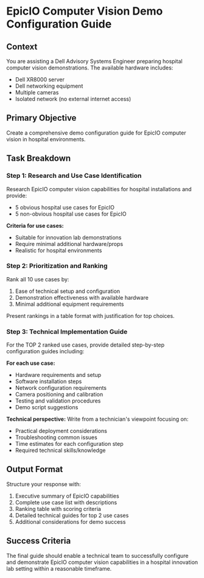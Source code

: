 # EpicIO Computer Vision Demo Configuration Guide

## Context
You are assisting a Dell Advisory Systems Engineer preparing hospital computer vision demonstrations. The available hardware includes:
- Dell XR8000 server
- Dell networking equipment  
- Multiple cameras
- Isolated network (no external internet access)

## Primary Objective
Create a comprehensive demo configuration guide for EpicIO computer vision in hospital environments.

## Task Breakdown

### Step 1: Research and Use Case Identification
Research EpicIO computer vision capabilities for hospital installations and provide:
- 5 obvious hospital use cases for EpicIO
- 5 non-obvious hospital use cases for EpicIO

**Criteria for use cases:**
- Suitable for innovation lab demonstrations
- Require minimal additional hardware/props
- Realistic for hospital environments

### Step 2: Prioritization and Ranking
Rank all 10 use cases by:
1. Ease of technical setup and configuration
2. Demonstration effectiveness with available hardware
3. Minimal additional equipment requirements

Present rankings in a table format with justification for top choices.

### Step 3: Technical Implementation Guide
For the TOP 2 ranked use cases, provide detailed step-by-step configuration guides including:

**For each use case:**
- Hardware requirements and setup
- Software installation steps
- Network configuration requirements
- Camera positioning and calibration
- Testing and validation procedures
- Demo script suggestions

**Technical perspective:** Write from a technician's viewpoint focusing on:
- Practical deployment considerations
- Troubleshooting common issues
- Time estimates for each configuration step
- Required technical skills/knowledge

## Output Format
Structure your response with:
1. Executive summary of EpicIO capabilities
2. Complete use case list with descriptions
3. Ranking table with scoring criteria
4. Detailed technical guides for top 2 use cases
5. Additional considerations for demo success

## Success Criteria
The final guide should enable a technical team to successfully configure and demonstrate EpicIO computer vision capabilities in a hospital innovation lab setting within a reasonable timeframe.
